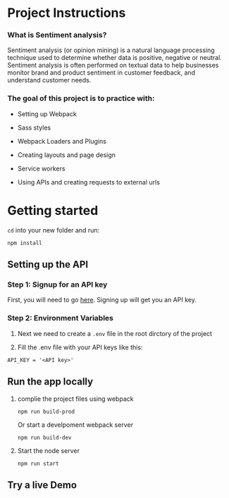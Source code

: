 # Project Instructions

  

### What is Sentiment analysis?
Sentiment analysis (or opinion mining) is a natural language processing technique used to determine whether data is positive, negative or neutral. Sentiment analysis is often performed on textual data to help businesses monitor brand and product sentiment in customer feedback, and understand customer needs.

  

### The goal of this project is to practice with:

- Setting up Webpack

- Sass styles

- Webpack Loaders and Plugins

- Creating layouts and page design

- Service workers

- Using APIs and creating requests to external urls

# Getting started

  

`cd` into your new folder and run:

`npm install`

  

## Setting up the API

  

### Step 1: Signup for an API key

First, you will need to go [here](https://www.meaningcloud.com/developer/login). Signing up will get you an API key.

### Step 2: Environment Variables

1. Next we need to create a `.env` file in the root dirctory of the project 

2.  Fill the .env file with your API keys like this:
```
API_KEY = '<API key>'
```  

## Run the app locally

1. complie the project files using webpack 
	```
	npm run build-prod
	```
  
	Or start a develpoment webpack server
	```
	npm run build-dev
	``` 
2.  Start the node server 
	```
	npm run start
	```
	
## Try a live Demo

